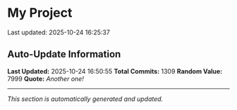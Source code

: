 # My Project


Last updated: 2025-10-24 16:25:37




































































































































































































































































































































































































































































































































































































































































































































































































































































































































































































































































































































































































































































































































































































































































































































































































































































































































































## Auto-Update Information

**Last Updated:** 2025-10-24 16:50:55
**Total Commits:** 1309
**Random Value:** 7999
**Quote:** _Another one!_

---
_This section is automatically generated and updated._
